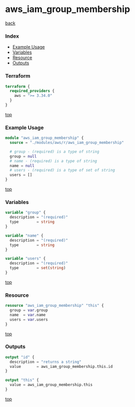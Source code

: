 # aws_iam_group_membership

[back](../aws.md)

### Index

- [Example Usage](#example-usage)
- [Variables](#variables)
- [Resource](#resource)
- [Outputs](#outputs)

### Terraform

```terraform
terraform {
  required_providers {
    aws = ">= 3.34.0"
  }
}
```

[top](#index)

### Example Usage

```terraform
module "aws_iam_group_membership" {
  source = "./modules/aws/r/aws_iam_group_membership"

  # group - (required) is a type of string
  group = null
  # name - (required) is a type of string
  name = null
  # users - (required) is a type of set of string
  users = []
}
```

[top](#index)

### Variables

```terraform
variable "group" {
  description = "(required)"
  type        = string
}

variable "name" {
  description = "(required)"
  type        = string
}

variable "users" {
  description = "(required)"
  type        = set(string)
}
```

[top](#index)

### Resource

```terraform
resource "aws_iam_group_membership" "this" {
  group = var.group
  name  = var.name
  users = var.users
}
```

[top](#index)

### Outputs

```terraform
output "id" {
  description = "returns a string"
  value       = aws_iam_group_membership.this.id
}

output "this" {
  value = aws_iam_group_membership.this
}
```

[top](#index)